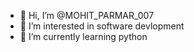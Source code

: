 - 👋 Hi, I’m @MOHIT_PARMAR_007
- 👀 I’m interested in software devlopment
- 🌱 I’m currently learning python


<!---
mannu776/mannu776 is a ✨ special ✨ repository because its `README.md` (this file) appears on your GitHub profile.
You can click the Preview link to take a look at your changes.
--->
